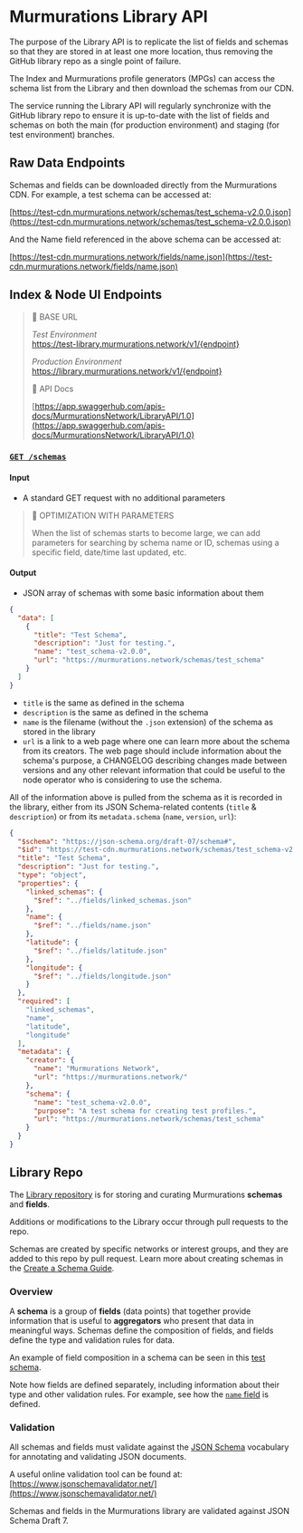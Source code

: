 # Murmurations Library API

The purpose of the Library API is to replicate the list of fields and schemas so that they are stored in at least one more location, thus removing the GitHub library repo as a single point of failure.

The Index and Murmurations profile generators (MPGs) can access the schema list from the Library and then download the schemas from our CDN.

The service running the Library API will regularly synchronize with the GitHub library repo to ensure it is up-to-date with the list of fields and schemas on both the main (for production environment) and staging (for test environment) branches.

## Raw Data Endpoints

Schemas and fields can be downloaded directly from the Murmurations CDN. For example, a test schema can be accessed at:

[https://test-cdn.murmurations.network/schemas/test_schema-v2.0.0.json](https://test-cdn.murmurations.network/schemas/test_schema-v2.0.0.json)

And the Name field referenced in the above schema can be accessed at:

[https://test-cdn.murmurations.network/fields/name.json](https://test-cdn.murmurations.network/fields/name.json)

## Index & Node UI Endpoints

> :link: BASE URL
>
> _Test Environment_  
> https://test-library.murmurations.network/v1/{endpoint}
>
> _Production Environment_  
> https://library.murmurations.network/v1/{endpoint}
> 
> :blue_book: API Docs
> 
> [https://app.swaggerhub.com/apis-docs/MurmurationsNetwork/LibraryAPI/1.0](https://app.swaggerhub.com/apis-docs/MurmurationsNetwork/LibraryAPI/1.0)

### [`GET /schemas`](https://app.swaggerhub.com/apis-docs/MurmurationsNetwork/LibraryAPI/1.0#/default/get_schemas)

#### Input

- A standard GET request with no additional parameters

> :construction: OPTIMIZATION WITH PARAMETERS
>
> When the list of schemas starts to become large, we can add parameters for searching by schema name or ID, schemas using a specific field, date/time last updated, etc.

#### Output

- JSON array of schemas with some basic information about them

```json
{
  "data": [
    {
      "title": "Test Schema",
      "description": "Just for testing.",
      "name": "test_schema-v2.0.0",
      "url": "https://murmurations.network/schemas/test_schema"
    }
  ]
}
```

- `title` is the same as defined in the schema
- `description` is the same as defined in the schema
- `name` is the filename (without the `.json` extension) of the schema as stored in the library
- `url` is a link to a web page where one can learn more about the schema from its creators. The web page should include information about the schema's purpose, a CHANGELOG describing changes made between versions and any other relevant information that could be useful to the node operator who is considering to use the schema.

All of the information above is pulled from the schema as it is recorded in the library, either from its JSON Schema-related contents (`title` & `description`) or from its `metadata.schema` (`name`, `version`, `url`):

```json
{
  "$schema": "https://json-schema.org/draft-07/schema#",
  "$id": "https://test-cdn.murmurations.network/schemas/test_schema-v2.0.0.json",
  "title": "Test Schema",
  "description": "Just for testing.",
  "type": "object",
  "properties": {
    "linked_schemas": {
      "$ref": "../fields/linked_schemas.json"
    },
    "name": {
      "$ref": "../fields/name.json"
    },
    "latitude": {
      "$ref": "../fields/latitude.json"
    },
    "longitude": {
      "$ref": "../fields/longitude.json"
    }
  },
  "required": [
    "linked_schemas",
    "name",
    "latitude",
    "longitude"
  ],
  "metadata": {
    "creator": {
      "name": "Murmurations Network",
      "url": "https://murmurations.network/"
    },
    "schema": {
      "name": "test_schema-v2.0.0",
      "purpose": "A test schema for creating test profiles.",
      "url": "https://murmurations.network/schemas/test_schema"
    }
  }
}
```

## Library Repo

The [Library repository](https://github.com/MurmurationsNetwork/MurmurationsLibrary) is for storing and curating Murmurations **schemas** and **fields**.

Additions or modifications to the Library occur through pull requests to the repo. 

Schemas are created by specific networks or interest groups, and they are added to this repo by pull request. Learn more about creating schemas in the [Create a Schema Guide](/guides/create-a-schema.md).

### Overview

A **schema** is a group of **fields** (data points) that together provide information that is useful to **aggregators** who present that data in meaningful ways. Schemas define the composition of fields, and fields define the type and validation rules for data.

An example of field composition in a schema can be seen in this [test schema](https://github.com/MurmurationsNetwork/MurmurationsLibrary/blob/staging/schemas/test_schema-v2.0.0.json).

Note how fields are defined separately, including information about their type and other validation rules. For example, see how the [`name` field](https://github.com/MurmurationsNetwork/MurmurationsLibrary/blob/staging/fields/name.json) is defined.

### Validation

All schemas and fields must validate against the [JSON Schema](https://json-schema.org/) vocabulary for annotating and validating JSON documents.

A useful online validation tool can be found at: [https://www.jsonschemavalidator.net/](https://www.jsonschemavalidator.net/)

Schemas and fields in the Murmurations library are validated against JSON Schema Draft 7.
